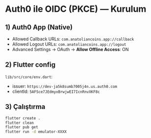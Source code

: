 # Auth0 ile OIDC (PKCE) — Kurulum

## 1) Auth0 App (Native)
- Allowed Callback URLs: `com.anatoliancoins.app://callback`
- Allowed Logout URLs: `com.anatoliancoins.app://logout`
- Advanced Settings → OAuth → **Allow Offline Access**: ON

## 2) Flutter config
`lib/src/core/env.dart`:
- issuer: `https://dev-ja5k8sumb7005j4n.us.auth0.com`
- clientId: `5AFSce7JEdmyxBrwjwEI7IcnRnvXKF8c`

## 3) Çalıştırma
```bash
flutter create .
flutter clean
flutter pub get
flutter run -d emulator-XXXX

